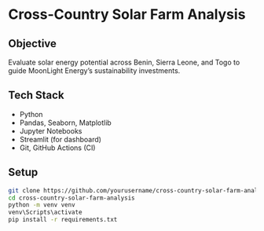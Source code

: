 # Cross-Country Solar Farm Analysis

## Objective
Evaluate solar energy potential across Benin, Sierra Leone, and Togo to guide MoonLight Energy’s sustainability investments.

## Tech Stack
- Python
- Pandas, Seaborn, Matplotlib
- Jupyter Notebooks
- Streamlit (for dashboard)
- Git, GitHub Actions (CI)

## Setup
```bash
git clone https://github.com/yourusername/cross-country-solar-farm-analysis.git
cd cross-country-solar-farm-analysis
python -m venv venv
venv\Scripts\activate
pip install -r requirements.txt
